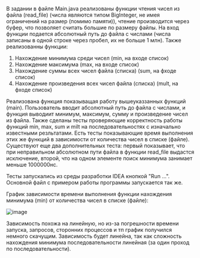 В задании в файле Main.java реализованы функции чтения чисел из файла (read_file) (числа являются типом BigInteger, не имея ограничений на размер (помимо памяти)), чтение производится через буфер, что позволяет считать большие по размеру файлы. На вход функции подается абсолютный путь до файла с числами (числа записаны в одной строке через пробел, их не больше 1 млн). Также реализованны функции:

  1. Нахождение минимума среди чисел (min, на входе список)
  2. Нахождение максимума (max, на входе список)
  3. Нахождение суммы всех чисел файла (списка) (sum, на фходе список)
  4. Нахождение произведения всех чисел файла (списка) (mult, на фходе список)

Реализована функция показыващая работу вышеуказзанных функций (main). Пользователь вводит абсолютный путь до файла с числами, и функция выводиит минимум, максимум, сумму и произведение чисел из файла.
Также сделаны тесты проверяющие корректность работы функций min, max, sum и milt на последовательностях с изначально известными резльтатами. Есть тесты показывающие время выполнения этих же функций в зависимости от количества чисел в списке (файле). Существуют еще два дополнительных теста: первый показывает, что при неправильном абсолютном пути файла в функции read_file выдастся исключение, второй, что на одном элементе поиск минимума занимает меньше 1000000нс.

Тесты запускались из среды разработки IDEA кнопкой "Run ...". Основной файл с примером работы программы запускается так же.

График зависимости времени выполнения функции нахождения минимума (min) от количества чисел в списке (файле):

![image](https://github.com/Gosparza/TZ2/assets/167515981/9238e932-fb4c-4f7c-af15-8271fabc7e44)

Зависимость похожа на линейную, но из-за погрешности времени запуска, запросов, сторонних процессов и тп график получился немного скачущим. Зависимость будет линейна, так как сложность нахождения минимума последовательности линейная (за один проход по последовательности). 
